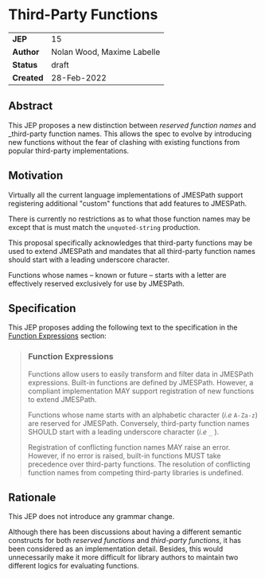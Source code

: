 # Third-Party Functions

|||
|---|---
| **JEP**    | 15
| **Author** | Nolan Wood, Maxime Labelle
| **Status** | draft
| **Created**| 28-Feb-2022

## Abstract

This JEP proposes a new distinction between _reserved function names_
and _third-party function names. This allows the spec to evolve by
introducing new functions without the fear of clashing with existing
functions from popular third-party implementations.

## Motivation

Virtually all the current language implementations of JMESPath support
registering additional "custom" functions that add features to JMESPath.

There is currently no restrictions as to what those function names may be
except that is must match the `unquoted-string` production.

This proposal specifically acknowledges that third-party functions may
be used to extend JMESPath and mandates that all third-party function
names should start with a leading underscore character.

Functions whose names – known or future – starts with a letter are
effectively reserved exclusively for use by JMESPath.

## Specification

This JEP proposes adding the following text to the specification in the
[Function Expressions](https://jmespath-unofficial.github.io/jmespath.site/specification.html#functions) section:

> ### Function Expressions
> Functions allow users to easily transform and filter data in JMESPath expressions.
> Built-in functions are defined by JMESPath. However, a compliant implementation
> MAY support registration of new functions to extend JMESPath.
>
> Functions whose name starts with an alphabetic character (_i.e_ `A-Za-z`) are reserved
> for JMESPath.
> Conversely, third-party function names SHOULD start with a leading underscore character
> (_i.e_ `_` ).
> 
> Registration of conflicting function names MAY raise an error.
> However, if no error is raised, built-in functions MUST take precedence over
> third-party functions.
> The resolution of conflicting function names from competing third-party libraries
> is undefined.


## Rationale

This JEP does not introduce any grammar change.

Although there has been discussions about having a different semantic constructs
for both _reserved functions_ and _third-party functions_, it has been considered
as an implementation detail. Besides, this would unnecessarily make it more
difficult for library authors to maintain two different logics for evaluating
functions.
